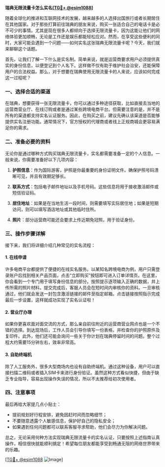 **瑞典无限流量卡怎么实名[[TG💪+ @esim1088](https://t.me/s/esim1088)]**

随着全球化的推进和互联网技术的发展，越来越多的人选择出国旅行或者长期居住在其他国家。对于那些打算前往瑞典的朋友来说，购买一张适合自己的电话卡是必不可少的事情。尤其是现在很多人都倾向于选择无限流量卡，因为这能让他们的网络体验更加顺畅，无论是工作还是娱乐都能轻松应对。然而，在享受这些便利的同时，大家可能会遇到一个问题——如何实名这张瑞典无限流量卡呢？今天，我们就来聊聊这个话题。

首先，让我们了解一下什么是实名制。简单来说，就是运营商要求用户必须提供真实的身份信息，以便登记到个人名下。这样做不仅有助于维护社会治安，还能保障用户的合法权益。那么，对于想要在瑞典使用无限流量卡的人来说，应该如何完成这一过程呢？

### 一、选择合适的渠道

在瑞典，想要获得一张无限流量卡，你可以通过多种途径获取，比如直接去当地的运营商营业厅、在线订购或者是通过某些跨境电商平台。但需要注意的是，并不是所有的渠道都支持实名认证服务。因此，在购买之前，建议先确认该渠道是否能够提供实名注册功能。通常情况下，官方授权的代理商或者线上正规商城会更容易满足你的需求。

### 二、准备必要的资料

无论你是通过哪种方式购买瑞典无限流量卡，实名都需要准备一定的个人信息。一般来说，你需要准备好以下几项内容：

1. **护照信息**：作为国际游客，护照是你最重要的身份证明文件。确保护照号码清晰可见，并且有效期足够长。
   
2. **联系方式**：包括电子邮件地址以及手机号码。这些信息将用于接收激活邮件或短信验证码。

3. **居住地址**：如果是在当地生活一段时间，则需要填写实际居住地；如果是短期访问，则可以填写酒店地址或其他临时住所。

4. **照片**：部分运营商可能还会要求上传近期免冠照，用于验证身份。

### 三、操作步骤详解

接下来，我们将详细介绍几种常见的实名流程：

#### 1. 在线申请

许多电商平台都提供了便捷的在线实名服务。以某知名跨境电商为例，用户只需登录账户后找到相关产品页面，点击“立即购买”按钮即可进入订单详情页。在这里，你会看到一个专门用于填写身份信息的部分。按照提示逐项输入正确的数据，并上传所需的照片材料。提交完成后，客服人员会在短时间内审核你的资料。一旦审核通过，他们就会发送一封包含激活链接的邮件至指定邮箱。点击链接按照指示完成最后一步设置，这样就成功实现了实名认证啦！

#### 2. 营业厅办理

如果你更喜欢面对面交流的方式，那么亲自前往附近的运营商营业网点也是一个不错的选择。到达现场后，工作人员会引导你填写一份表格，并检查你的护照原件及复印件。此外，他们还可能会询问一些关于你计划在瑞典停留时间的问题。整个过程大约需要15分钟左右，效率非常高。

#### 3. 自助终端机

除了人工服务外，很多大型商场内也设有自助终端机。通过这种设备，用户可以直接扫描二维码或者插入SIM卡来进行身份验证。虽然这种方式看似快捷，但由于缺乏专业指导，容易出现操作失误的情况，所以不太推荐给初次使用者。

### 四、注意事项

最后再给大家提几点小贴士：

- 提前规划好行程安排，避免因赶时间而忽略细节；
- 不要随意透露个人敏感信息，保护好自己的隐私安全；
- 如果遇到任何问题都可以联系客服寻求帮助，他们会尽力为你解决问题。

总之，无论采用何种方法实现瑞典无限流量卡的实名认证，只要按照上述指南认真操作，相信很快就能顺利搞定！希望每位朋友都能享受到畅通无阻的网络世界带来的乐趣。

[[TG💪+ @esim1088](https://t.me/s/esim1088) ![Image](https://i.postimg.cc/4NQfJmqS/Snipaste-2025-05-13-00-14-12.png)]